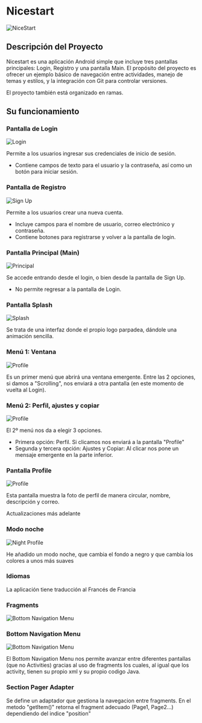 # Nicestart
![NiceStart](imagenes/LogoNS.png "Logo")

## Descripción del Proyecto
Nicestart es una aplicación Android simple que incluye tres pantallas principales: Login, Registro y una pantalla Main. El propósito del proyecto es ofrecer un ejemplo básico de navegación entre actividades, manejo de temas y estilos, y la integración con Git para controlar versiones.

El proyecto también está organizado en ramas.

## Su funcionamiento

### Pantalla de Login
![Login](imagenes/Login.png "Pantalla de Login")

Permite a los usuarios ingresar sus credenciales de inicio de sesión.
- Contiene campos de texto para el usuario y la contraseña, así como un botón para iniciar sesión.



### Pantalla de Registro
![Sign Up](imagenes/SignUp.png "Pantalla de Registro")

Permite a los usuarios crear una nueva cuenta.
- Incluye campos para el nombre de usuario, correo electrónico y contraseña.
- Contiene botones para registrarse y volver a la pantalla de login.



### Pantalla Principal (Main)
![Principal](imagenes/Main.png "Pantalla Principal")

Se accede entrando desde el login, o bien desde la pantalla de Sign Up.
- No permite regresar a la pantalla de Login.



### Pantalla Splash
![Splash](imagenes/Splash.png "Pantalla de Carga")

Se trata de una interfaz donde el propio logo parpadea, dándole una animación sencilla.



### Menú 1: Ventana
![Profile](imagenes/menu1.png "Menu del Perfil")

Es un primer menú que abrirá una ventana emergente. Entre las 2 opciones, si damos a "Scrolling", nos enviará a otra pantalla (en este momento de vuelta al Login).



### Menú 2: Perfil, ajustes y copiar
![Profile](imagenes/menu2.png "Menu del Perfil")

El 2º menú nos da a elegir 3 opciones.
- Primera opción: Perfil. Si clicamos nos enviará a la pantalla "Profile"
- Segunda y tercera opción: Ajustes y Copiar: Al clicar nos pone un mensaje emergente en la parte inferior.



### Pantalla Profile
![Profile](imagenes/profile.png "Menu del Perfil")

Esta pantalla muestra la foto de perfil de manera circular, nombre, descripción y correo.


Actualizaciones más adelante


### Modo noche
![Night Profile](imagenes/modoNoche.jpg "Menu en modo noche")

He añadido un modo noche, que cambia el fondo a negro y que cambia los colores a unos más suaves


### Idiomas

La aplicación tiene traducción al Francés de Francia


### Fragments
![Bottom Navigation Menu](imagenes/fragments.jpg "Menu en modo noche")


### Bottom Navigation Menu
![Bottom Navigation Menu](imagenes/bottom_navigation_menu.jpg "Menu en modo noche")

El Bottom Navigation Menu nos permite avanzar entre diferentes pantallas (que no Activities) gracias al uso de fragments los cuales, al igual que los activity, tienen su propio xml y su propio codigo Java.


### Section Pager Adapter

Se define un adaptador que gestiona la navegacion entre fragments.
En el metodo "getItem()" retorna el fragment adecuado (Page1, Page2...) dependiendo del indice "position"

